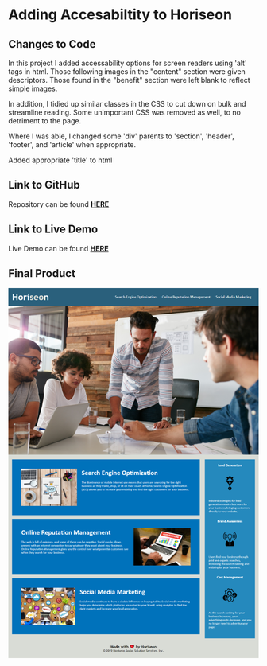 # Adding Accesabiltity to Horiseon

## Changes to Code

In this project I added accessability options for screen readers using
'alt' tags in html. Those following images in the "content" section were given descriptors.
Those found in the "benefit" section were left blank to reflect simple images.

In addition, I tidied up similar classes in the CSS to cut down on bulk and streamline reading.
Some unimportant CSS was removed as well, to no detriment to the page.

Where I was able, I changed some 'div' parents to 'section', 'header', 'footer', and 'article'
when appropriate.

Added appropriate 'title' to html

## Link to GitHub

Repository can be found **[HERE](https://github.com/adamlsn/challenge1)**

## Link to Live Demo

Live Demo can be found **[HERE](https://adamlsn.github.io/challenge1)**

## Final Product

![Alt text](/mockup.png?raw=true "Mockup Image")
